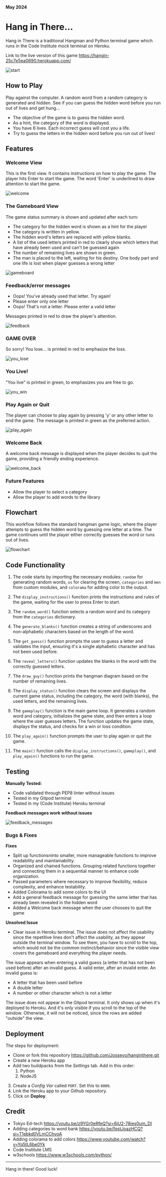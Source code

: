 **May 2024**

# Hang in There...
Hang in There is a traditional Hangman and Python terminal game which runs in the Code Institute mock terminal on Heroku. 

Link to the live version of this game https://hangin-25c7e5ea0690.herokuapp.com/

![start](documents/start.png)

## How to Play

Play against the computer. A random word from a random category is generated and hidden. See if you can guess the hidden word before you run out of lives and get hung...

* The objective of the game is to guess the hidden word.
* As a hint, the category of the word is displayed.
* You have 6 lives. Each incorrect guess will cost you a life.
* Try to guess the letters in the hidden word before you run out of lives!

## Features

### Welcome View
This is the first view. It contains instructions on how to play the game. The player hits Enter to start the game. The word 'Enter' is underlined to draw attention to start the game.

![welcome](documents/welcome.png)

### The Gameboard View
The game status summary is shown and updated after each turn:
   * The category for the hidden word is shown as a hint for the player
   * The category is written in yellow.
   * The hidden word's letters are replaced with yellow blanks.
   * A list of the used letters printed in red to clearly show which letters that have already been used and can't be guessed again
   * The number of remaining lives are shown in green.
   * The man is placed to the left, waiting for his destiny. One body part and one life is lost when player guesses a wrong letter

![gameboard](documents/gameboard.png)

### Feedback/error messages

* Oops! You've already used that letter. Try again!
* Please enter only one letter
* Oops! That's not a letter. Please enter a valid letter

Messages printed in red to draw the player's attention.

![feedback](documents/feedback.png)

### GAME OVER
So sorry! You lose... is printed in red to emphasize the loss.

![you_lose](documents/you_lose.png)

### You Live!
"You live" is printed in green, to emphasizes you are free to go.

![you_win](documents/you_live.png)

### Play Again or Quit
The player can choose to play again by pressing 'y' or any other letter to end the game. The message is printed in green as the preferred action.

![play_again](documents/play_again.png)

### Welcome Back
A welcome back message is displayed when the player decides to quit the game, providing a friendly ending experience.

![welcome_back](documents/welcome_back.png)

### Future Features
* Allow the player to select a category
* Allow the player to add words to the library

## Flowchart

This workflow follows the standard hangman game logic, where the player attempts to guess the hidden word by guessing one letter at a time. The game continues until the player either correctly guesses the word or runs out of lives.

![flowchart](documents/flowchart.png)

## Code Functionality

1. The code starts by importing the necessary modules: `random` for generating random words, `os` for clearing the screen, `categories` and `men` from custom modules, and `colorama` for adding color to the output.

2. The `display_instructions()` function prints the instructions and rules of the game, waiting for the user to press Enter to start.

3. The `random_word()` function selects a random word and its category from the `categories` dictionary.

4. The `generate_blanks()` function creates a string of underscores and non-alphabetic characters based on the length of the word.

5. The `get_guess()` function prompts the user to guess a letter and validates the input, ensuring it's a single alphabetic character and has not been used before.

6. The `reveal_letters()` function updates the blanks in the word with the correctly guessed letters.

7. The `draw_guy()` function prints the hangman diagram based on the number of remaining lives.

8. The `display_status()` function clears the screen and displays the current game status, including the category, the word (with blanks), the used letters, and the remaining lives.

9. The `gameplay()` function is the main game loop. It generates a random word and category, initializes the game state, and then enters a loop where the user guesses letters. The function updates the game state, displays the status, and checks for a win or loss condition.

10. The `play_again()` function prompts the user to play again or quit the game.

11. The `main()` function calls the `display_instructions()`, `gameplay()`, and `play_again()` functions to run the game.

## Testing

**Manually Tested:**
* Code validated through PEP8 linter without issues
* Tested in my Gitpod terminal
* Tested in my (Code Institute) Heroku terminal

**Feedback messages work without issues**

![feedback_messages](documents/feedback.png)

### Bugs & Fixes

**Fixes**
* Split up functionsninto smaller, more manageable functions to improve readability and maintainability.
* Organized and chained functions. Grouping related functions together and connecting them in a sequential manner to enhance code organization.
* Passed parameters where necessary to improve flexibility, reduce complexity, and enhance testability.
* Added Colorama to add some colors to the UI
* Add a general feedback message for guessing the same letter that has already been revealed in the hidden word
* Added a Welcome back message when the user chooses to quit the game

**Unsolved Issue**
* Clear issue in Heroku terminal. The issue does not affect the usability since the repetitive lines don't affect the usability, as they appear outside the terminal window. To see them, you have to scroll to the top, which would not be the common instinct/behavior since the visible view covers the gameboard and everything the player needs.

The issue appears when entering a valid guess (a letter that has not been used before) after an invalid guess. A valid enter, after an invalid enter. An invalid guess is:
- A letter that has been used before
- A double letter
- A number or other character which is not a letter

The issue does not appear in the Gitpod terminal. It only shows up when it's deployed to Heroku. And it's only visible if you scroll to the top of the window. Otherwise, it will not be noticed, since the rows are added "outside" the view.

## Deployment
The steps for deployment:

* Clone or fork this repository https://github.com/Josseyo/hanginthere.git
* Create a new Heroku app
* Add two buildpacks from the _Settings_ tab. Add in this order:
   1. Python
   2. NodeJS
3. Create a _Config Var_ called `PORT`. Set this to `8000`.
4. Link the Heroku app to your Github repository.
5. Click on **Deploy**.

## Credit
* Tokyo Ed-tech https://youtu.be/z9YGr0eRfeQ?si=6iU2-78ies0um_DI
* Adding categories to word bank https://youtu.be/fqstJoazHCQ?si=T1ebkd0VLmCChvoA
* Adding colorama to add colors https://www.youtube.com/watch?v=Yq5tL6be0Yk 
* Code Institute LMS
* w3schools https://www.w3schools.com/python/

-----
Hang in there! Good luck!